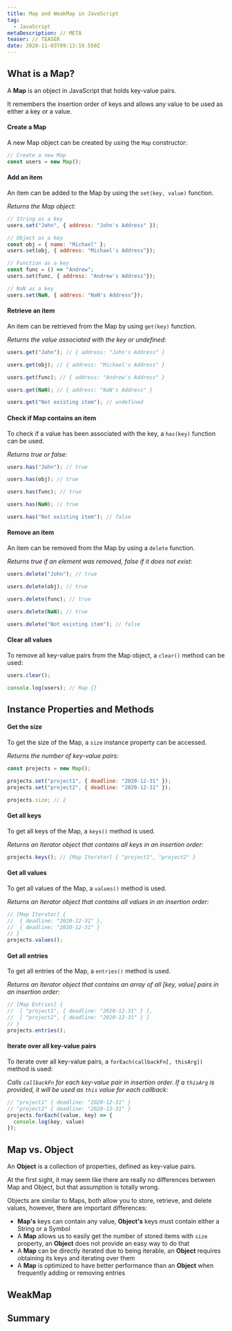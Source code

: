 ```yaml
---
title: Map and WeakMap in JavaScript
tag:
  - JavaScript
metaDescription: // META
teaser: // TEASER
date: 2020-11-03T09:13:19.550Z
---
```

## What is a Map?

A **Map** is an object in JavaScript that holds key-value pairs. 

It remembers the insertion order of keys and allows any value to be used as either a key or a value.

#### Create a Map

A new Map object can be created by using the `Map` constructor:

```javascript
// Create a new Map
const users = new Map();
```

#### Add an item

An item can be added to the Map by using the `set(key, value)` function. 

*Returns the Map object:*

```javascript
// String as a key
users.set("John", { address: "John's Address" });

// Object as a key
const obj = { name: "Michael" };
users.set(obj, { address: "Michael's Address"});

// Function as a key
const func = () => "Andrew";
users.set(func, { address: "Andrew's Address"});

// NaN as a key
users.set(NaN, { address: "NaN's Address"});
```

#### Retrieve an item

An item can be retrieved from the Map by using `get(key)` function.

*Returns the value associated with the key or undefined:*

```javascript
users.get("John"); // { address: "John's Address" }

users.get(obj); // { address: "Michael's Address" }

users.get(func); // { address: "Andrew's Address" }

users.get(NaN); // { address: "NaN's Address" }

users.get("Not existing item"); // undefined
```

#### Check if Map contains an item

To check if a value has been associated with the key, a `has(key)` function can be used.

*Returns true or false:*

```javascript
users.has("John"); // true

users.has(obj); // true

users.has(func); // true

users.has(NaN); // true

users.has("Not existing item"); // false
```

#### Remove an item

An item can be removed from the Map by using a `delete` function.

*Returns true if an element was removed, false if it does not exist:*

```javascript
users.delete("John"); // true

users.delete(obj); // true

users.delete(func); // true

users.delete(NaN); // true 

users.delete("Not existing item"); // false
```

#### Clear all values

To remove all key-value pairs from the Map object, a `clear()` method can be used:

```javascript
users.clear();

console.log(users); // Map {}
```

## Instance Properties and Methods

#### Get the size

To get the size of the Map, a `size` instance property can be accessed.

*Returns the number of key-value pairs:*

```javascript
const projects = new Map();

projects.set("project1", { deadline: "2020-12-31" });
projects.set("project2", { deadline: "2020-12-31" });

projects.size; // 2
```

#### Get all keys

To get all keys of the Map, a `keys()` method is used.

*Returns an Iterator object that contains all keys in an insertion order:*

```javascript
projects.keys(); // [Map Iterator] { "project1", "project2" }
```

#### Get all values

To get all values of the Map, a `values()` method is used.

*Returns an Iterator object that contains all values in an insertion order:*

```javascript
// [Map Iterator] {
//  { deadline: "2020-12-31" },
//  { deadline: "2020-12-31" }
// }
projects.values();
```

#### Get all entries

To get all entries of the Map, a `entries()` method is used.

*Returns an Iterator object that contains an array of all \[key, value] pairs in an insertion order:*

```javascript
// [Map Entries] {
//  [ "project1", { deadline: "2020-12-31" } ],
//  [ "project2", { deadline: "2020-12-31" } ]
// }
projects.entries();
```

#### Iterate over all key-value pairs

To iterate over all key-value pairs, a `forEach(callbackFn[, thisArg])` method is used:

*Calls `callbackFn` for each key-value pair in insertion order. If a `thisArg` is provided, it will be used as `this` value for each callback:*

```javascript
// "project1" { deadline: "2020-12-31" }
// "project2" { deadline: "2020-12-31" }
projects.forEach((value, key) => {
  console.log(key, value)
});
```

## Map vs. Object

An **Object** is a collection of properties, defined as key-value pairs.

At the first sight, it may seem like there are really no differences between Map and Object, but that assumption is totally wrong.

Objects are similar to Maps, both allow you to store, retrieve, and delete values, however, there are important differences:

* **Map's** keys can contain any value, **Object's** keys must contain either a String or a Symbol 
* A **Map** allows us to easily get the number of stored items with `size` property, an **Object** does not provide an easy way to do that
* A **Map** can be directly iterated due to being iterable, an **Object** requires obtaining its keys and iterating over them
* A **Map** is optimized to have better performance than an **Object** when frequently adding or removing entries

## WeakMap

## Summary